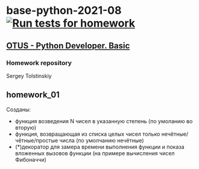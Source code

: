 # base-python-2021-08 [![Run tests for homework](https://github.com/sergetol/base-python-2021-08/actions/workflows/run_tests.yml/badge.svg)](https://github.com/sergetol/base-python-2021-08/actions/workflows/run_tests.yml)

## [OTUS - Python Developer. Basic](https://otus.ru/lessons/python-basic/)
### Homework repository
Sergey Tolstinskiy

## homework_01

Созданы:
- функция возведения N чисел в указанную степень (по умоланию во вторую)
- функция, возвращающая из списка целых чисел только нечётные/чётные/простые числа (по умолчанию нечётные)
- (*)декоратор для замера времени выполнения функции и показа вложенных вызовов функции (на примере вычисления чисел Фибоначчи)
